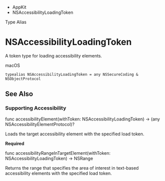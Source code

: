 

- AppKit
-  NSAccessibilityLoadingToken 

Type Alias

# NSAccessibilityLoadingToken

A token type for loading accessibility elements.

macOS

``` source
typealias NSAccessibilityLoadingToken = any NSSecureCoding & NSObjectProtocol
```

## See Also

### Supporting Accessibility

func accessibilityElement(withToken: NSAccessibilityLoadingToken) -> (any NSAccessibilityElementProtocol)?

Loads the target accessibility element with the specified load token.

**Required**

func accessibilityRangeInTargetElement(withToken: NSAccessibilityLoadingToken) -> NSRange

Returns the range that specifies the area of interest in text-based accessibility elements with the specified load token.

